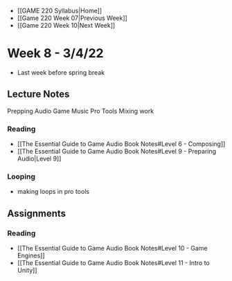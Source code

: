 - [[GAME 220 Syllabus|Home]]
- [[Game 220 Week 07|Previous Week]]
- [[Game 220 Week 10|Next Week]]

# Week 8 - 3/4/22 
- Last week before spring break

## Lecture Notes
Prepping Audio
Game Music
Pro Tools Mixing work

### Reading
- [[The Essential Guide to Game Audio Book Notes#Level 6 - Composing]]
- [[The Essential Guide to Game Audio Book Notes#Level 9 - Preparing Audio|Level 9]]

### Looping
- making loops in pro tools

## Assignments
### Reading
- [[The Essential Guide to Game Audio Book Notes#Level 10 - Game Engines]]
- [[The Essential Guide to Game Audio Book Notes#Level 11 - Intro to Unity]]